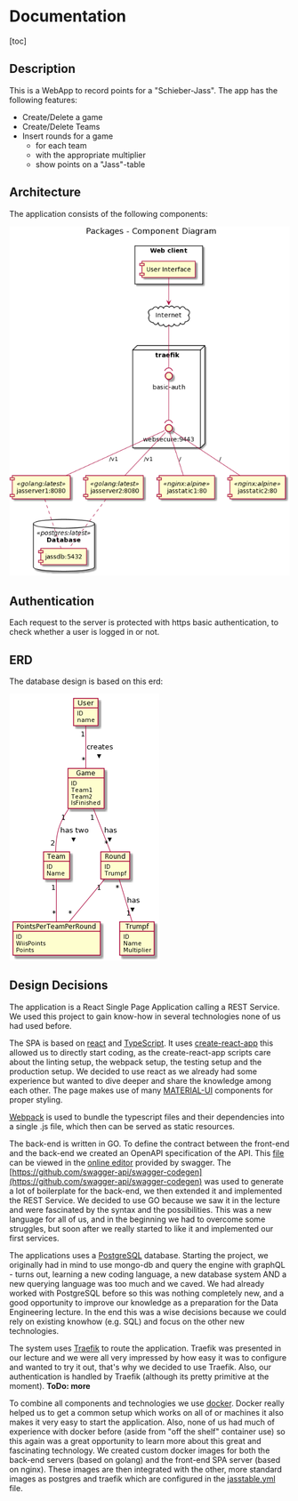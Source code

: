 # Documentation

[toc]

## Description

This is a WebApp to record points for a "Schieber-Jass". The app has the following features: 

* Create/Delete a game
* Create/Delete Teams
* Insert rounds for a game 
  * for each team 
  * with the appropriate multiplier
  * show points on a "Jass"-table

## Architecture

The application consists of the following components:

![image-20200505115328400](./Docu.assets/image-20200505115328400.png)

## Authentication

Each request to the server is protected with https basic authentication, to check whether a user is logged in or not.

## ERD

The database design is based on this erd: 

![erd](./Docu.assets/erd.png)

## Design Decisions

The application is a React Single Page Application calling a REST Service. We used this project to gain know-how in several technologies none of us had used before.  

The SPA is based on [react](https://reactjs.org/) and [TypeScript](https://www.typescriptlang.org/). It uses [create-react-app](https://github.com/facebook/create-react-app) this allowed us to directly start coding, as the create-react-app scripts care about the linting setup, the webpack setup, the testing setup and the production setup. We decided to use react as we already had some experience but wanted to dive deeper and share the knowledge among each other. The page makes use of many [MATERIAL-UI](https://material-ui.com/) components for proper styling.

[Webpack](https://webpack.js.org/) is used to bundle the typescript files and their dependencies into a single .js file, which then can be served as static resources.

The back-end is written in GO. To define the contract between the front-end and the back-end we created an OpenAPI specification of the API. This [file](./swagger.yaml) can be viewed in the [online editor](https://editor.swagger.io) provided by swagger. The [https://github.com/swagger-api/swagger-codegen](https://github.com/swagger-api/swagger-codegen) was used to generate a lot of  boilerplate for the back-end, we then extended it and implemented the REST Service. We decided to use GO because we saw it in the lecture and were fascinated by the syntax and the possibilities. This was a new language for all of us, and in the beginning we had to overcome some struggles, but soon after we really started to like it and implemented our first services. 

The applications uses a [PostgreSQL](https://www.postgresql.org/) database. Starting the project, we originally had in mind to use mongo-db and query the engine with graphQL - turns out, learning a new coding language, a new database system AND a new querying language was too much and we caved. We had already worked with PostgreSQL before so this was nothing completely new, and a good opportunity to improve our knowledge as a preparation for the Data Engineering lecture. In the end this was a wise decisions because we could rely on existing knowhow (e.g. SQL) and focus on the other new technologies.

The system uses [Traefik](https://docs.traefik.io/) to route the application. Traefik was presented in our lecture and we were all very impressed by how easy it was to configure and wanted to try it out, that's why we decided to use Traefik. Also, our authentication is handled by Traefik (although its pretty primitive at the moment). **ToDo: more**

To combine all components and technologies we use [docker](https://www.docker.com/). Docker really helped us to get a common setup which works on all of or machines it also makes it very easy to start the application. Also, none of us had much of experience with docker before (aside from "off the shelf" container use) so this again was a great opportunity to learn more about this great and fascinating technology. We created custom docker images for both the back-end servers (based on golang) and the front-end SPA server (based on nginx). These images are then integrated with the other, more standard images as postgres and traefik which are configured in the [jasstable.yml](./docker/jasstable.yml) file.